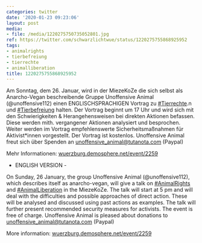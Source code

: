 ```yaml
---
categories: twitter
date: '2020-01-23 09:23:06'
layout: post
media:
- file: /media/1220275750735052801.jpg
ref: https://twitter.com/schwarzlichtwue/status/1220275755868925952
tags:
- animalrights
- tierbefreiung
- tierrechte
- animalliberation
title: 1220275755868925952
---
```

Am Sonntag, dem 26. Januar, wird in der MiezeKoZe die sich selbst als Anarcho-Vegan beschreibende Gruppe Unoffensive Animal (@unoffensive112) einen ENGLISCHSPRACHIGEN Vortrag zu [#Tierrechte](/t/tierrechte).n und [#Tierbefreiung](/t/tierbefreiung) halten. 
Der Vortrag beginnt um 17 Uhr und wird sich mit den Schwierigkeiten &amp; Herangehensweisen bei direkten Aktionen befassen. Diese werden mith. vergangener Aktionen analysiert und besprochen. Weiter werden im Vortrag empfehlenswerte Sicherheitsmaßnahmen für Aktivist\*innen vorgestellt.
Der Vortrag ist kostenlos. Unoffensive Animal freut sich über Spenden an unoffensive_animal@tutanota.com (Paypal)



Mehr Informationen: [wuerzburg.demosphere.net/event/2259](https://wuerzburg.demosphere.net/event/2259)
- ENGLISH VERSION -



On Sunday, 26 January, the group Unoffensive Animal (@unoffensive112), which describes itself as anarcho-vegan, will give a talk on [#AnimalRights](/t/animalrights) and [#AnimalLiberation](/t/animalliberation) in the MiezeKoZe.
The talk will start at 5 pm and will deal with the difficulties and possible approaches of direct action. These will be analysed and discussed using past actions as examples. The talk will further present recommended security measures for activists.
The event is free of charge. Unoffensive Animal is pleased about donations to unoffensive_animal@tutanota.com (Paypal)



More information: [wuerzburg.demosphere.net/event/2259](https://wuerzburg.demosphere.net/event/2259)